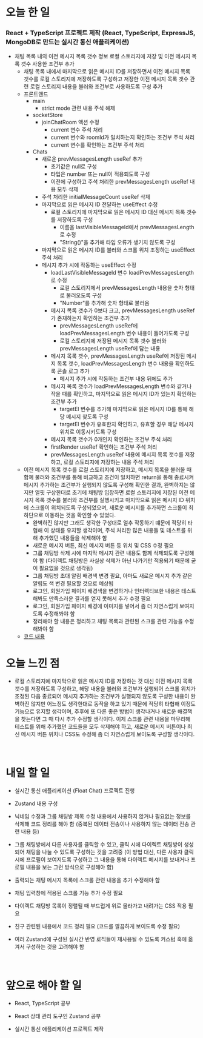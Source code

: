 # 오늘 한 일

### React + TypeScript 프로젝트 제작 (React, TypeScript, ExpressJS, MongoDB로 만드는 실시간 통신 애플리케이션)

- 채팅 목록 내의 이전 메시지 목록 갯수 정보 로컬 스토리지에 저장 및 이전 메시지 목록 갯수 사용한 조건부 추가
  - 채팅 목록 내에서 마지막으로 읽은 메시지 ID를 저장하면서 이전 메시지 목록 갯수를 로컬 스토리지에 저장하도록 구성하고 저장한 이전 메시지 목록 갯수 관련 로컬 스토리지 내용을 불러와 조건부로 사용하도록 구성 추가
  - 프론트엔드
    - main
      - strict mode 관련 내용 주석 해제
    - socketStore
      - joinChatRoom 액션 수정
        - current 변수 주석 처리
        - current 변수와 roomId가 일치하는지 확인하는 조건부 주석 처리
        - current 변수를 확인하는 조건부 주석 처리
    - Chats
      - 새로운 prevMessagesLength useRef 추가
        - 초기값은 null로 구성
        - 타입은 number 또는 null이 적용되도록 구성
        - 이전에 구성하고 주석 처리한 prevMessagesLength useRef 내용 모두 삭제
      - 주석 처리한 initialMessageCount useRef 삭제
      - 마지막으로 읽은 메시지 ID 전달하는 useEffect 수정
        - 로컬 스토리지에 마지막으로 읽은 메시지 ID 대신 메시지 목록 갯수를 저장하도록 구성
          - 이름을 lastVisibleMessageId에서 prevMessagesLength로 수정
          - "String()"을 추가해 타입 오류가 생기지 않도록 구성
      - 마지막으로 읽은 메시지 ID를 불러와 스크롤 위치 조정하는 useEffect 주석 처리
      - 메시지 추가 시에 작동하는 useEffect 수정
        - loadLastVisibleMessageId 변수 loadPrevMessagesLength로 수정
          - 로컬 스토리지에서 prevMessagesLength 내용을 숫자 형태로 불러오도록 구성
          - "Number"를 추가해 숫자 형태로 불러옴
        - 메시지 목록 갯수가 0보다 크고, prevMessagesLength useRef가 존재하는지 확인하는 조건부 추가
          - prevMessagesLength useRef에 loadPrevMessagesLength 변수 내용이 들어가도록 구성
          - 로컬 스토리지에 저장된 메시지 목록 갯수 불러와 prevMessagesLength useRef에 담는 내용
        - 메시지 목록 갯수, prevMessagesLength useRef에 저장된 메시지 목록 갯수, loadPrevMessagesLength 변수 내용을 확인하도록 콘솔 로그 추가
          - 메시지 추가 시에 작동하는 조건부 내용 뒤에도 추가
        - 메시지 목록 갯수가 loadPrevMessagesLength 변수와 같거나 작을 때를 확인하고, 마지막으로 읽은 메시지 ID가 있는지 확인하는 조건부 추가
          - targetEl 변수를 추가해 마지막으로 읽은 메시지 ID를 통해 해당 메시지 찾도록 구성
          - targetEl 변수가 유효한지 확인하고, 유효할 경우 해당 메시지 위치로 이동시키도록 구성
        - 메시지 목록 갯수가 0개인지 확인하는 조건부 주석 처리
        - firstRender useRef 확인하는 조건부 주석 처리
        - prevMessagesLength useRef 내용에 메시지 목록 갯수를 저장하고, 로컬 스토리지에 저장하는 내용 주석 처리
  - 이전 메시지 목록 갯수를 로컬 스토리지에 저장하고, 메시지 목록을 불러올 때 함께 불러와 조건부를 통해 비교하고 조건이 일치하면 return을 통해 종료시켜 메시지 추가하는 조건부가 실행되지 않도록 구성해 확인한 결과, 완벽하지는 않지만 얼핏 구상한대로 초기에 채팅방 입장하면 로컬 스토리지에 저장된 이전 메시지 목록 갯수를 불러와 조건부를 실행시키고 마지막으로 읽은 메시지 ID 위치에 스크롤이 위치되도록 구성되었으며, 새로운 메시지를 추가하면 스크롤이 최하단으로 이동하는 것을 확인할 수 있었다.
    - 완벽하진 않지만 그래도 생각한 구성대로 얼추 작동하기 떄문에 적당히 타협해 이 상태를 유지할 생각이며, 주석 처리한 많은 내용들 및 테스트를 위해 추가했던 내용들을 삭제해야 함
    - 새로운 메시지 버튼, 최신 메시지 버튼 등 위치 및 CSS 수정 필요
    - 그룹 채팅방 삭제 시에 마지막 메시지 관련 내용도 함께 삭제되도록 구성해야 함 (다이렉트 채팅방은 사실상 삭제가 아닌 나가기만 적용되기 때문에 굳이 필요없을 것으로 생각됨)
    - 그룹 채팅방 초대 알림 배경색 변경 필요, 아마도 새로운 메시지 추가 같은 알림도 색 변경 필요할 것으로 예상됨
    - 로그인, 회원가입 페이지 배경색을 변경하거나 인터렉티브한 내용은 테스트해봐도 만족스러운 결과를 얻지 못해서 추가 수정 필요
    - 로그인, 회원가입 페이지 배경에 이미지를 넣어서 좀 더 자연스럽게 보여지도록 수정해봐야 함
    - 정리해야 할 내용은 정리하고 채팅 목록과 관련된 스크롤 관련 기능을 수정해봐야 함
  - [코드 내용](https://github.com/jeongsangtae/float-chat/commit/56df0464aff2b434a5194fca1fc8b8326cb36522)

# 오늘 느낀 점

- 로컬 스토리지에 마지막으로 읽은 메시지 ID를 저장하는 것 대신 이전 메시지 목록 갯수를 저장하도록 구성하고, 해당 내용을 불러와 조건부가 실행되어 스크롤 위치가 조정된 다음 종료되어 메시지 추가하는 조건부가 실행되지 않도록 구성한 내용이 완벽하진 않지만 어느정도 생각한대로 동작을 하고 있기 때문에 적당히 타협해 이정도 기능으로 유지할 생각이며, 추후에 또 다른 좋은 방법이 생각나거나 새로운 해결책을 찾는다면 그 때 다시 추가 수정할 생각이다. 이제 스크롤 관련 내용을 마무리해 테스트를 위해 추가했던 코드들을 모두 삭제해야 하고, 새로운 메시지 버튼이나 최신 메시지 버튼 위치나 CSS도 수정해 좀 더 자연스럽게 보이도록 구성할 생각이다.

<br />

# 내일 할 일

- 실시간 통신 애플리케이션 (Float Chat) 프로젝트 진행

- Zustand 내용 구성

- 닉네임 수정과 그룹 채팅방 제목 수정 내용에서 사용하지 않거나 필요없는 정보를 삭제해 코드 정리를 해야 함 (중복된 데이터 전송이나 사용하지 않는 데이터 전송 관련 내용 등)

- 그룹 채팅방에서 다른 사용자를 클릭할 수 있고, 클릭 시에 다이렉트 채팅방이 생성되어 채팅을 나눌 수 있도록 구성하는 것을 고려중 (이 방법 대신, 다른 사용자 클릭 시에 프로필이 보여지도록 구성하고 그 내용을 통해 다이렉트 메시지를 보내거나 프로필 내용을 보는 그런 방식으로 구성해야 함)

- 출력되는 채팅 메시지 목록에 스크롤 관련 내용을 추가 수정해야 함

- 채팅 입력창에 적용된 스크롤 기능 추가 수정 필요

- 다이렉트 채팅방 목록이 정렬될 때 부드럽게 위로 올라가고 내려가는 CSS 적용 필요

- 친구 관련된 내용에서 코드 정리 필요 (코드를 깔끔하게 보이도록 수정 필요)

- 여러 Zustand에 구성된 실시간 반영 로직들이 재사용될 수 있도록 커스텀 훅에 옮겨서 구성하는 것을 고려해야 함

<br />

# 앞으로 해야 할 일

- React, TypeScript 공부

- React 상태 관리 도구인 Zustand 공부

- 실시간 통신 애플리케이션 프로젝트 제작
